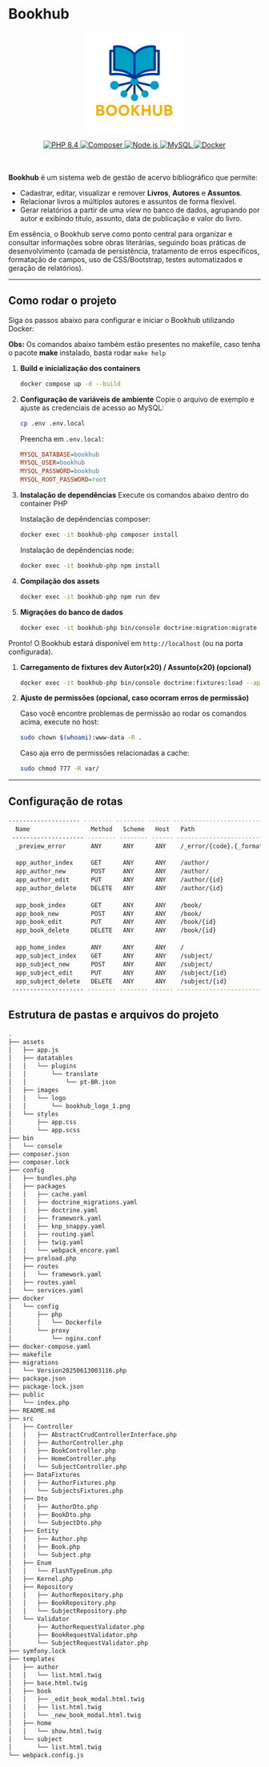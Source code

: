 # Bookhub

<p align="center">
  <img src="assets/images/logo/bookhub_logo_1.png" alt="Bookhub Logo" width="200" />
</p>

  <div align="center">
    <a href="https://php.net/" target="_blank" class="m-1">
      <img src="https://img.shields.io/badge/PHP-8.4-blue?labelColor=17191E&style=flat&logo=PHP" alt="PHP 8.4">
    </a>
    <a href="https://getcomposer.org/" target="_blank" class="m-1">
      <img src="https://img.shields.io/badge/Composer-latest-black?labelColor=17191E&style=flat&logo=Composer" alt="Composer">
    </a>
    <a href="https://nodejs.org/" target="_blank" class="m-1">
      <img src="https://img.shields.io/badge/Node.js-22.16.0-green?labelColor=17191E&style=flat&logo=Node.js" alt="Node.js">
    </a>
    <a href="https://mysql.com/" target="_blank" class="m-1">
      <img src="https://img.shields.io/badge/MySQL-8.0-blue?labelColor=17191E&style=flat&logo=MySQL" alt="MySQL">
    </a>
    <a href="https://docker.com/" target="_blank" class="m-1">
      <img src="https://img.shields.io/badge/Docker-28.1.1-blue?labelColor=17191E&style=flat&logo=Docker" alt="Docker">
    </a>
  </div>

<br>
<br>

**Bookhub** é um sistema web de gestão de acervo bibliográfico que permite:

- Cadastrar, editar, visualizar e remover **Livros**, **Autores** e **Assuntos**.  
- Relacionar livros a múltiplos autores e assuntos de forma flexível.  
- Gerar relatórios a partir de uma _view_ no banco de dados, agrupando por autor e exibindo título, assunto, data de publicação e valor do livro.  

Em essência, o Bookhub serve como ponto central para organizar e consultar informações sobre obras literárias, seguindo boas práticas de desenvolvimento (camada de persistência, tratamento de erros específicos, formatação de campos, uso de CSS/Bootstrap, testes automatizados e geração de relatórios).

---

## Como rodar o projeto

Siga os passos abaixo para configurar e iniciar o Bookhub utilizando Docker:

**Obs:** Os comandos abaixo também estão presentes no makefile, caso tenha o pacote **make** instalado, basta rodar `make help`

1. **Build e inicialização dos containers**

   ```bash
   docker compose up -d --build
   ```

2. **Configuração de variáveis de ambiente**
   Copie o arquivo de exemplo e ajuste as credenciais de acesso ao MySQL:

   ```bash
   cp .env .env.local
   ```

   Preencha em `.env.local`:

   ```ini
   MYSQL_DATABASE=bookhub
   MYSQL_USER=bookhub
   MYSQL_PASSWORD=bookhub
   MYSQL_ROOT_PASSWORD=root
   ```

3. **Instalação de dependências**
   Execute os comandos abaixo dentro do container PHP
   
   Instalação de depêndencias composer:
   ```bash
   docker exec -it bookhub-php composer install
   ```
   Instalação de depêndencias node:
   ```bash
   docker exec -it bookhub-php npm install
   ```

4. **Compilação dos assets**

   ```bash
   docker exec -it bookhub-php npm run dev
   ```

5. **Migrações do banco de dados**

   ```bash
   docker exec -it bookhub-php bin/console doctrine:migration:migrate
   ```

Pronto! O Bookhub estará disponível em `http://localhost` (ou na porta configurada).

1. **Carregamento de fixtures dev Autor(x20) / Assunto(x20) (opcional)**

   ```bash
   docker exec -it bookhub-php bin/console doctrine:fixtures:load --append
   ```
2. **Ajuste de permissões (opcional, caso ocorram erros de permissão)**

   Caso você encontre problemas de permissão ao rodar os comandos acima, execute no host:

   ```bash
   sudo chown $(whoami):www-data -R .
   ```

   Caso aja erro de permissões relacionadas a cache:
    ```bash
   sudo chmod 777 -R var/
   ```
---

## Configuração de rotas

```bash
-------------------- -------- -------- ------ -------------------------- 
  Name                 Method   Scheme   Host   Path                      
 -------------------- -------- -------- ------ -------------------------- 
  _preview_error       ANY      ANY      ANY    /_error/{code}.{_format}  
  
  app_author_index     GET      ANY      ANY    /author/                  
  app_author_new       POST     ANY      ANY    /author/                  
  app_author_edit      PUT      ANY      ANY    /author/{id}              
  app_author_delete    DELETE   ANY      ANY    /author/{id}  

  app_book_index       GET      ANY      ANY    /book/                    
  app_book_new         POST     ANY      ANY    /book/                    
  app_book_edit        PUT      ANY      ANY    /book/{id}                
  app_book_delete      DELETE   ANY      ANY    /book/{id} 

  app_home_index       ANY      ANY      ANY    /                         
  app_subject_index    GET      ANY      ANY    /subject/                 
  app_subject_new      POST     ANY      ANY    /subject/                 
  app_subject_edit     PUT      ANY      ANY    /subject/{id}             
  app_subject_delete   DELETE   ANY      ANY    /subject/{id}             
 -------------------- -------- -------- ------ --------------------------
 ```

## Estrutura de pastas e arquivos do projeto

```
.
├── assets
│   ├── app.js
│   ├── datatables
│   │   └── plugins
│   │       └── translate
│   │           └── pt-BR.json
│   ├── images
│   │   └── logo
│   │       └── bookhub_logo_1.png
│   └── styles
│       ├── app.css
│       └── app.scss
├── bin
│   └── console
├── composer.json
├── composer.lock
├── config
│   ├── bundles.php
│   ├── packages
│   │   ├── cache.yaml
│   │   ├── doctrine_migrations.yaml
│   │   ├── doctrine.yaml
│   │   ├── framework.yaml
│   │   ├── knp_snappy.yaml
│   │   ├── routing.yaml
│   │   ├── twig.yaml
│   │   └── webpack_encore.yaml
│   ├── preload.php
│   ├── routes
│   │   └── framework.yaml
│   ├── routes.yaml
│   └── services.yaml
├── docker
│   └── config
│       ├── php
│       │   └── Dockerfile
│       └── proxy
│           └── nginx.conf
├── docker-compose.yaml
├── makefile
├── migrations
│   └── Version20250613003116.php
├── package.json
├── package-lock.json
├── public
│   └── index.php
├── README.md
├── src
│   ├── Controller
│   │   ├── AbstractCrudControllerInterface.php
│   │   ├── AuthorController.php
│   │   ├── BookController.php
│   │   ├── HomeController.php
│   │   └── SubjectController.php
│   ├── DataFixtures
│   │   ├── AuthorFixtures.php
│   │   └── SubjectsFixtures.php
│   ├── Dto
│   │   ├── AuthorDto.php
│   │   ├── BookDto.php
│   │   └── SubjectDto.php
│   ├── Entity
│   │   ├── Author.php
│   │   ├── Book.php
│   │   └── Subject.php
│   ├── Enum
│   │   └── FlashTypeEnum.php
│   ├── Kernel.php
│   ├── Repository
│   │   ├── AuthorRepository.php
│   │   ├── BookRepository.php
│   │   └── SubjectRepository.php
│   └── Validator
│       ├── AuthorRequestValidator.php
│       ├── BookRequestValidator.php
│       └── SubjectRequestValidator.php
├── symfony.lock
├── templates
│   ├── author
│   │   └── list.html.twig
│   ├── base.html.twig
│   ├── book
│   │   ├── _edit_book_modal.html.twig
│   │   ├── list.html.twig
│   │   └── _new_book_modal.html.twig
│   ├── home
│   │   └── show.html.twig
│   └── subject
│       └── list.html.twig
└── webpack.config.js
```

